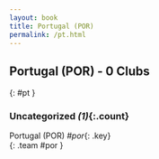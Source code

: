 ```yaml
---
layout: book
title: Portugal (POR)
permalink: /pt.html
---
```


## Portugal (POR) - 0 Clubs
{: #pt }









### Uncategorized _(1)_{:.count}

Portugal  (POR)  _#por_{: .key} <br>
{: .team #por }


 
